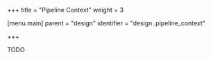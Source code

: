 +++
title = "Pipeline Context"
weight = 3

[menu.main]
parent = "design"
identifier = "design..pipeline_context"

+++

TODO